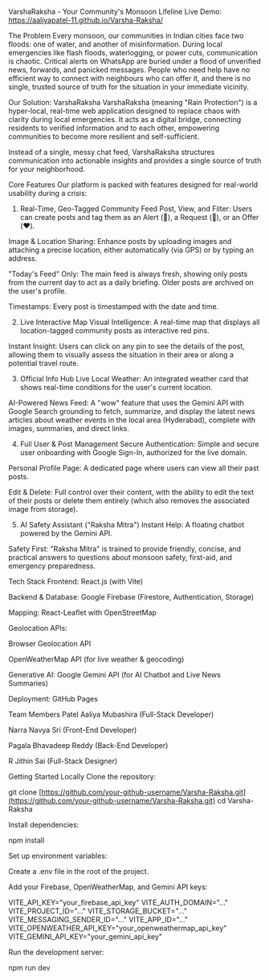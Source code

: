 VarshaRaksha - Your Community's Monsoon Lifeline
Live Demo: https://aaliyapatel-11.github.io/Varsha-Raksha/

The Problem
Every monsoon, our communities in Indian cities face two floods: one of water, and another of misinformation. During local emergencies like flash floods, waterlogging, or power cuts, communication is chaotic. Critical alerts on WhatsApp are buried under a flood of unverified news, forwards, and panicked messages. People who need help have no efficient way to connect with neighbours who can offer it, and there is no single, trusted source of truth for the situation in your immediate vicinity.

Our Solution: VarshaRaksha
VarshaRaksha (meaning "Rain Protection") is a hyper-local, real-time web application designed to replace chaos with clarity during local emergencies. It acts as a digital bridge, connecting residents to verified information and to each other, empowering communities to become more resilient and self-sufficient.

Instead of a single, messy chat feed, VarshaRaksha structures communication into actionable insights and provides a single source of truth for your neighborhood.

Core Features
Our platform is packed with features designed for real-world usability during a crisis:

1. Real-Time, Geo-Tagged Community Feed
Post, View, and Filter: Users can create posts and tag them as an Alert (🚨), a Request (🙏), or an Offer (❤️).

Image & Location Sharing: Enhance posts by uploading images and attaching a precise location, either automatically (via GPS) or by typing an address.

"Today's Feed" Only: The main feed is always fresh, showing only posts from the current day to act as a daily briefing. Older posts are archived on the user's profile.

Timestamps: Every post is timestamped with the date and time.

2. Live Interactive Map
Visual Intelligence: A real-time map that displays all location-tagged community posts as interactive red pins.

Instant Insight: Users can click on any pin to see the details of the post, allowing them to visually assess the situation in their area or along a potential travel route.

3. Official Info Hub
Live Local Weather: An integrated weather card that shows real-time conditions for the user's current location.

AI-Powered News Feed: A "wow" feature that uses the Gemini API with Google Search grounding to fetch, summarize, and display the latest news articles about weather events in the local area (Hyderabad), complete with images, summaries, and direct links.

4. Full User & Post Management
Secure Authentication: Simple and secure user onboarding with Google Sign-In, authorized for the live domain.

Personal Profile Page: A dedicated page where users can view all their past posts.

Edit & Delete: Full control over their content, with the ability to edit the text of their posts or delete them entirely (which also removes the associated image from storage).

5. AI Safety Assistant ("Raksha Mitra")
Instant Help: A floating chatbot powered by the Gemini API.

Safety First: "Raksha Mitra" is trained to provide friendly, concise, and practical answers to questions about monsoon safety, first-aid, and emergency preparedness.

Tech Stack
Frontend: React.js (with Vite)

Backend & Database: Google Firebase (Firestore, Authentication, Storage)

Mapping: React-Leaflet with OpenStreetMap

Geolocation APIs:

Browser Geolocation API

OpenWeatherMap API (for live weather & geocoding)

Generative AI: Google Gemini API (for AI Chatbot and Live News Summaries)

Deployment: GitHub Pages

Team Members
Patel Aaliya Mubashira (Full-Stack Developer)

Narra Navya Sri (Front-End Developer)

Pagala Bhavadeep Reddy (Back-End Developer)

R Jithin Sai (Full-Stack Designer)

Getting Started Locally
Clone the repository:

git clone [https://github.com/your-github-username/Varsha-Raksha.git](https://github.com/your-github-username/Varsha-Raksha.git)
cd Varsha-Raksha

Install dependencies:

npm install

Set up environment variables:

Create a .env file in the root of the project.

Add your Firebase, OpenWeatherMap, and Gemini API keys:

VITE_API_KEY="your_firebase_api_key"
VITE_AUTH_DOMAIN="..."
VITE_PROJECT_ID="..."
VITE_STORAGE_BUCKET="..."
VITE_MESSAGING_SENDER_ID="..."
VITE_APP_ID="..."
VITE_OPENWEATHER_API_KEY="your_openweathermap_api_key"
VITE_GEMINI_API_KEY="your_gemini_api_key"

Run the development server:

npm run dev
